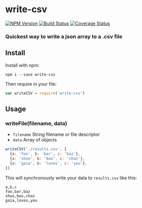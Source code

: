 # write-csv

[![NPM Version](https://img.shields.io/npm/v/write-csv.svg)](https://www.npmjs.com/package/write-csv)
[![Build Status](https://travis-ci.org/dsernst/write-csv.svg?branch=master)](https://travis-ci.org/dsernst/write-csv)
[![Coverage Status](https://coveralls.io/repos/dsernst/write-csv/badge.svg?branch=master&service=github)](https://coveralls.io/github/dsernst/write-csv?branch=master)

### Quickest way to write a json array to a .csv file


## Install

Install with npm:
```
npm i --save write-csv
```

Then require in your file:

```js
var writeCSV = require('write-csv')
```

## Usage

### writeFile(filename, data)

- `filename` String filename or file descriptor
- `data` Array of objects

```js
writeCSV('./results.csv', [
  {a: 'foo', b: 'bar', c: 'baz'},
  {a: 'shoo', b: 'boo', c: 'chaz'},
  {a: 'gaia', b: 'loves', c: 'you'},
])
```

This will synchronously write your data to `results.csv` like this:

```csv
a,b,c
foo,bar,baz
shoo,boo,chaz
gaia,loves,you
```
